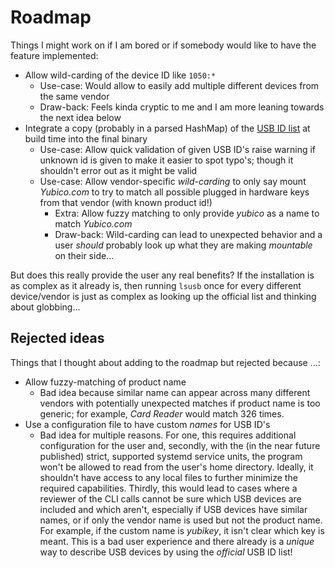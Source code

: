 # Roadmap

Things I might work on if I am bored or if somebody would like to have the feature implemented:

- Allow wild-carding of the device ID like `1050:*`
  - Use-case: Would allow to easily add multiple different devices from the same vendor
  - Draw-back: Feels kinda cryptic to me and I am more leaning towards the next idea below
- Integrate a copy (probably in a parsed HashMap) of the [USB ID list](http://www.linux-usb.org/usb.ids) at build time into the final binary
  - Use-case: Allow quick validation of given USB ID's raise warning if unknown id is given to make it easier to spot typo's; though it shouldn't error out as it might be valid
  - Use-case: Allow vendor-specific *wild-carding* to only say mount _Yubico.com_ to try to match all possible plugged in hardware keys from that vendor (with known product id!)
    - Extra: Allow fuzzy matching to only provide _yubico_ as a name to match _Yubico.com_
    - Draw-back: Wild-carding can lead to unexpected behavior and a user _should_ probably look up what they are making _mountable_ on their side...

But does this really provide the user any real benefits?
If the installation is as complex as it already is, then running `lsusb` once for
every different device/vendor is just as complex as looking up the official list
and thinking about globbing...

## Rejected ideas

Things that I thought about adding to the roadmap but rejected because ...:

- Allow fuzzy-matching of product name
  - Bad idea because similar name can appear across many different vendors with potentially unexpected matches if product name is too generic; for example, _Card Reader_ would
  match 326 times.
- Use a configuration file to have custom _names_ for USB ID's
  - Bad idea for multiple reasons. For one, this requires additional configuration for the user and, secondly, with the (in the near future published) strict,
  supported systemd service units, the program won't be allowed to read from the user's home directory.
  Ideally, it shouldn't have access to any local files to further minimize the required capabilities.
  Thirdly, this would lead to cases where a reviewer of the CLI calls cannot be sure which USB devices are included and which aren't, especially if USB devices have
  similar names, or if only the vendor name is used but not the product name. For example, if the custom name is _yubikey_, it isn't clear which key is meant.
  This is a bad user experience and there already is a _unique_ way to describe USB devices by using the _official_ USB ID list!

